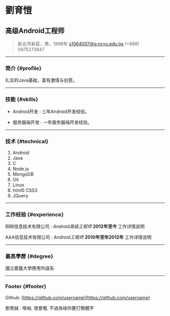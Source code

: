 # 劉育愷
## 高级Android工程师

> 新北市新莊，男，1998年
> [s1064007@g.ncyu.edu.tw](s1064007@g.ncyu.edu.tw)
> (+886) 0975273847

------

### 简介 {#profile}

扎实的Java基础，富有激情与创意。

------

### 技能 {#skills}

* Android开发
  : 三年Android开发经验。

* 服务器端开发
  : 一年服务器端开发经验。

-------

### 技术 {#technical}

1. Android
1. Java
1. C
1. Node.js
1. MongoDB
1. Git
1. Linux
1. html5 CSS3
1. JQuery

------

### 工作经验 {#experience}

BBB信息技术有限公司
: *Android高级工程师*
  __2012年至今__
  工作详情说明

AAA信息技术有限公司
: *Android工程师*
  __2010年至年2012年__
  工作详情说明

------

### 最高學歷 {#degree}
國立嘉義大學應用外語系

------

### Footer {#footer}

Github: [https://github.com/username](https://github.com/username)

劉育誠 : 唉呦, 很會喔, 不過為啥你要打簡體字
